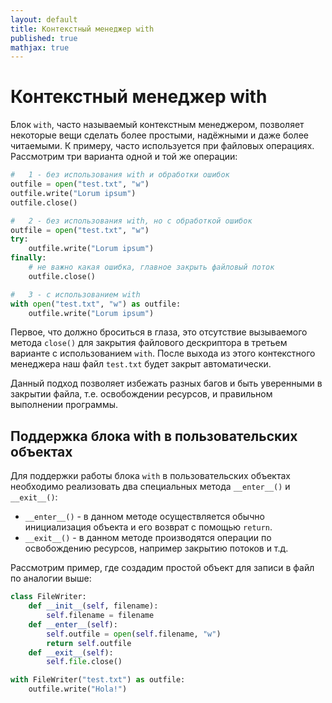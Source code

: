 ```yaml
---
layout: default
title: Контекстный менеджер with
published: true
mathjax: true
---
```


# Контекстный менеджер with

Блок `with`, часто называемый контекстным менеджером, позволяет некоторые вещи сделать более простыми, надёжными и даже более читаемыми. К примеру, часто используется при файловых операциях. Рассмотрим три варианта одной и той же операции:
```python
#   1 - без использования with и обработки ошибок
outfile = open("test.txt", "w")
outfile.write("Lorum ipsum")
outfile.close()

#   2 - без использования with, но c обработкой ошибок
outfile = open("test.txt", "w")
try:
    outfile.write("Lorum ipsum")
finally:
    # не важно какая ошибка, главное закрыть файловый поток
    outfile.close()

#   3 - с использованием with
with open("test.txt", "w") as outfile:
    outfile.write("Lorum ipsum")
```

Первое, что должно броситься в глаза, это отсутствие вызываемого метода `close()` для закрытия файлового дескриптора в третьем варианте с использованием `with`. После выхода из этого контекстного менеджера наш файл `test.txt` будет закрыт автоматически. 

Данный подход позволяет избежать разных багов и быть уверенными в закрытии файла, т.е. освобождении ресурсов, и правильном выполнении программы.

## Поддержка блока with в пользовательских объектах

Для поддержки работы блока `with` в пользовательских объектах необходимо реализовать два специальных метода `__enter__()` и `__exit__()`:
* `__enter__()` - в данном методе осуществляется обычно инициализация объекта и его возврат с помощью `return`.
* `__exit__()` - в данном методе производятся операции по освобождению ресурсов, например закрытию потоков и т.д.

Рассмотрим пример, где создадим простой объект для записи в файл по аналогии выше:
```python
class FileWriter:
    def __init__(self, filename):
        self.filename = filename
    def __enter__(self):
        self.outfile = open(self.filename, "w")
        return self.outfile
    def __exit__(self):
        self.file.close()

with FileWriter("test.txt") as outfile:
    outfile.write("Hola!")
```
